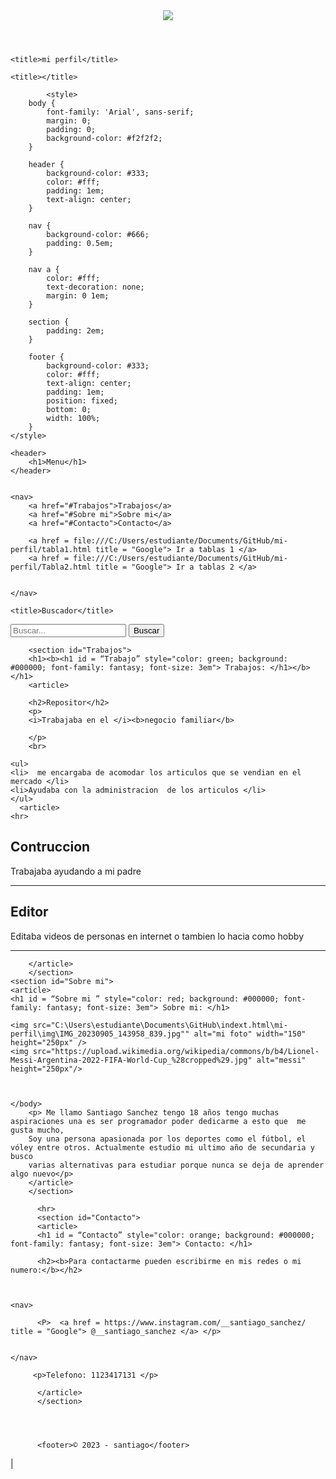 
<html lang="es">
<header>
<img src="https://previews.123rf.com/images/bernardojbp/bernardojbp1604/bernardojbp160400168/55421826-dibujado-a-mano-ilustraci%C3%B3n-o-dibujo-de-un-ojo-humano.jpg="100px">
</header>

    <title>mi perfil</title> 
 <body>
 
	
<head

    <title></title>
</head>
<body>
    <nav>
       
		    <style>
        body {
            font-family: 'Arial', sans-serif;
            margin: 0;
            padding: 0;
            background-color: #f2f2f2;
        }

        header {
            background-color: #333;
            color: #fff;
            padding: 1em;
            text-align: center;
        }

        nav {
            background-color: #666;
            padding: 0.5em;
        }

        nav a {
            color: #fff;
            text-decoration: none;
            margin: 0 1em;
        }

        section {
            padding: 2em;
        }

        footer {
            background-color: #333;
            color: #fff;
            text-align: center;
            padding: 1em;
            position: fixed;
            bottom: 0;
            width: 100%;
        }
    </style>
</head>
<body>

    
    <header>
        <h1>Menu</h1>
    </header>

    
    <nav>
        <a href="#Trabajos">Trabajos</a>
        <a href="#Sobre mi">Sobre mi</a>
        <a href="#Contacto">Contacto</a>
    
		<a href = file:///C:/Users/estudiante/Documents/GitHub/mi-perfil/tabla1.html title = "Google"> Ir a tablas 1 </a>
		<a href = file:///C:/Users/estudiante/Documents/GitHub/mi-perfil/Tabla2.html title = "Google"> Ir a tablas 2 </a>
					

    </nav>
</body>


    <title>Buscador</title>
</head>
<body>
    <form action="/buscar" method="get">
        <input type="text" name="q" placeholder="Buscar...">
        <input type="submit"  value="Buscar">
    </form>
</body>

        <section id="Trabajos">
		<h1><b><h1 id = “Trabajo” style="color: green; background: #000000; font-family: fantasy; font-size: 3em"> Trabajos: </h1></b> </h1>
		<article>

		<h2>Repositor</h2>
		<p> 
		<i>Trabajaba en el </i><b>negocio familiar</b>
		
		</p>
		<br>
	
	<ul>
	<li>  me encargaba de acomodar los articulos que se vendian en el mercado </li>
	<li>Ayudaba con la administracion  de los articulos </li>
	</ul>
      <article>
	<hr>	
<h2> Contruccion </h2>
<p> Trabajaba ayudando a mi padre </p>
</article>
<hr>

<article>
<h2> Editor </h2>
<p> Editaba videos de personas en internet o tambien lo hacia como hobby </p>
<hr>
</article>

		</article>
		</section>
	<section id="Sobre mi">
	<article>
	<h1 id = “Sobre mi ” style="color: red; background: #000000; font-family: fantasy; font-size: 3em"> Sobre mi: </h1>
		
    <img src="C:\Users\estudiante\Documents\GitHub\indext.html\mi-perfil\img\IMG_20230905_143958_839.jpg"" alt="mi foto" width="150" height="250px" />
	<img src="https://upload.wikimedia.org/wikipedia/commons/b/b4/Lionel-Messi-Argentina-2022-FIFA-World-Cup_%28cropped%29.jpg" alt="messi" height="250px"/>
	
	
	
	</body>
		<p> Me llamo Santiago Sanchez tengo 18 años tengo muchas aspiraciones una es ser programador poder dedicarme a esto que  me gusta mucho, 
		Soy una persona apasionada por los deportes como el fútbol, el vóley entre otros. Actualmente estudio mi ultimo año de secundaria y busco
        varias alternativas para estudiar porque nunca se deja de aprender algo nuevo</p>
		</article>
		</section>  
	
		  <hr>
		  <section id="Contacto">
		  <article>
		  <h1 id = “Contacto” style="color: orange; background: #000000; font-family: fantasy; font-size: 3em"> Contacto: </h1>
		  
		  <h2><b>Para contactarme pueden escribirme en mis redes o mi numero:</b></h2>
		  
		 

    <nav>
       
          <P>  <a href = https://www.instagram.com/__santiago_sanchez/ title = "Google"> @__santiago_sanchez </a> </p>
         
    
    </nav>
		 
		 <p>Telefono: 1123417131 </p>
		  
		  </article>
		  </section>
		 
		  
		  
		  
		  <footer>© 2023 - santiago</footer>
|		  
 

</html>    
